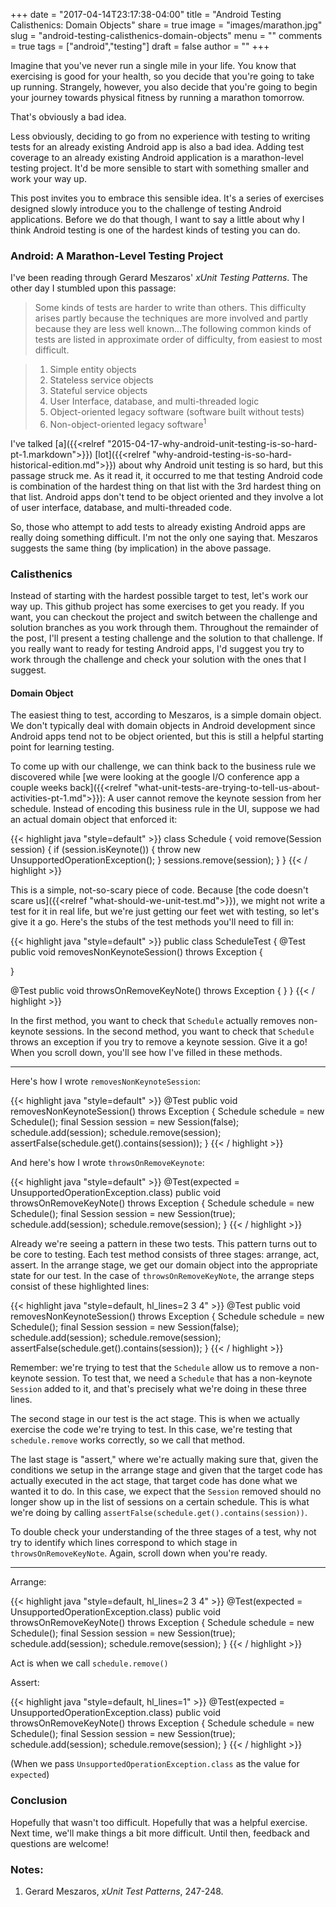 +++
date = "2017-04-14T23:17:38-04:00"
title = "Android Testing Calisthenics: Domain Objects"
share = true
image = "images/marathon.jpg"
slug = "android-testing-calisthenics-domain-objects"
menu = ""
comments = true
tags = ["android","testing"]
draft = false
author = ""
+++

Imagine that you've never run a single mile in your life. You know that exercising is good for your health, so you decide that you're going to take up running. Strangely, however, you also decide that you're going to begin your journey towards physical fitness by running a marathon tomorrow.

That's obviously a bad idea.

Less obviously, deciding to go from no experience with testing to writing tests for an already existing Android app is also a bad idea. Adding test coverage to an already existing Android application is a marathon-level testing project. It'd be more sensible to start with something smaller and work your way up.

This post invites you to embrace this sensible idea. It's a series of exercises designed slowly introduce you to the challenge of testing Android applications. Before we do that though, I want to say a little about why I think Android testing is one of the hardest kinds of testing you can do.

### Android: A Marathon-Level Testing Project

I've been reading through Gerard Meszaros' *xUnit Testing Patterns*. The other day I stumbled upon this passage:

>Some kinds of tests are harder to write than others. This difficulty arises partly because the techniques are more involved and partly because they are less well known...The following common kinds of tests are listed in approximate order of difficulty, from easiest to most difficult.

>1. Simple entity objects
>1. Stateless service objects
>1. Stateful service objects
>1. User Interface, database, and multi-threaded logic
>1. Object-oriented legacy software (software built without tests)
>1. Non-object-oriented legacy software<sup>1</sup>

I've talked [a]({{<relref "2015-04-17-why-android-unit-testing-is-so-hard-pt-1.markdown">}}) [lot]({{<relref "why-android-testing-is-so-hard-historical-edition.md">}}) about why Android unit testing is so hard, but this passage struck me. As it read it, it occurred to me that testing Android code is combination of the hardest thing on that list with the 3rd hardest thing on that list. Android apps don't tend to be object oriented and they involve a lot of user interface, database, and multi-threaded code. 

So, those who attempt to add tests to already existing Android apps are really doing something difficult. I'm not the only one saying that. Meszaros suggests the same thing (by implication) in the above passage.

### Calisthenics

Instead of starting with the hardest possible target to test, let's work our way up. This github project has some exercises to get you ready. If you want, you can checkout the project and switch between the challenge and solution branches as you work through them. Throughout the remainder of the post, I'll present a testing challenge and the solution to that challenge. If you really want to ready for testing Android apps, I'd suggest you try to work through the challenge and check your solution with the ones that I suggest.

#### Domain Object

The easiest thing to test, according to Meszaros, is a simple domain object. We don't typically deal with domain objects in Android development since Android apps tend not to be object oriented, but this is still a helpful starting point for learning testing.

To come up with our challenge, we can think back to the business rule we discovered while [we were looking at the google I/O conference app a couple weeks back]({{<relref "what-unit-tests-are-trying-to-tell-us-about-activities-pt-1.md">}}): A user cannot remove the keynote session from her schedule. Instead of encoding this business rule in the UI, suppose we had an actual domain object that enforced it:

{{< highlight java "style=default" >}}
class Schedule {
    void remove(Session session) {
        if (session.isKeynote()) {
            throw new UnsupportedOperationException();
        }
        sessions.remove(session);
    }
}
{{< / highlight >}}

This is a simple, not-so-scary piece of code. Because [the code doesn't scare us]({{<relref "what-should-we-unit-test.md">}}), we might not write a test for it in real life, but we're just getting our feet wet with testing, so let's give it a go. Here's the stubs of the test methods you'll need to fill in:

{{< highlight java "style=default" >}}
public class ScheduleTest {
  @Test public void removesNonKeynoteSession() throws Exception {

  }

  @Test public void throwsOnRemoveKeyNote() throws Exception {
  }
}
{{< / highlight >}}

In the first method, you want to check that `Schedule` actually removes non-keynote sessions. In the second method, you want to check that `Schedule` throws an exception if you try to remove a keynote session. Give it a go! When you scroll down, you'll see how I've filled in these methods.

---

Here's how I wrote `removesNonKeynoteSession`:

{{< highlight java "style=default" >}}
@Test public void removesNonKeynoteSession() throws Exception {
    Schedule schedule = new Schedule();
    final Session session = new Session(false);
    schedule.add(session);
    schedule.remove(session);
    assertFalse(schedule.get().contains(session));
}
{{< / highlight >}}

And here's how I wrote `throwsOnRemoveKeynote`:

{{< highlight java "style=default" >}}
@Test(expected = UnsupportedOperationException.class) public void throwsOnRemoveKeyNote() throws Exception {
    Schedule schedule = new Schedule();
    final Session session = new Session(true);
    schedule.add(session);
    schedule.remove(session);
}
{{< / highlight >}}

Already we're seeing a pattern in these two tests. This pattern turns out to be core to testing. Each test method consists of three stages: arrange, act, assert. In the arrange stage, we get our domain object into the appropriate state for our test. In the case of `throwsOnRemoveKeyNote`, the arrange steps consist of these highlighted lines:

{{< highlight java "style=default, hl_lines=2 3 4" >}}
@Test public void removesNonKeynoteSession() throws Exception {
    Schedule schedule = new Schedule();
    final Session session = new Session(false);
    schedule.add(session);
    schedule.remove(session);
    assertFalse(schedule.get().contains(session));
}
{{< / highlight >}}

Remember: we're trying to test that the `Schedule` allow us to remove a non-keynote session. To test that, we need a `Schedule` that has a non-keynote `Session` added to it, and that's precisely what we're doing in these three lines.

The second stage in our test is the act stage. This is when we actually exercise the code we're trying to test. In this case, we're testing that `schedule.remove` works correctly, so we call that method.

The last stage is "assert," where we're actually making sure that, given the conditions we setup in the arrange stage and given that the target code has actually executed in the act stage, that target code has done what we wanted it to do. In this case, we expect that the `Session` removed should no longer show up in the list of sessions on a certain schedule. This is what we're doing by calling `assertFalse(schedule.get().contains(session))`.

To double check your understanding of the three stages of a test, why not try to identify which lines correspond to which stage in `throwsOnRemoveKeyNote`. Again, scroll down when you're ready.

---

Arrange:

{{< highlight java "style=default, hl_lines=2 3 4" >}}
@Test(expected = UnsupportedOperationException.class) public void throwsOnRemoveKeyNote() throws Exception {
    Schedule schedule = new Schedule();
    final Session session = new Session(true);
    schedule.add(session);
    schedule.remove(session);
}
{{< / highlight >}}

Act is when we call `schedule.remove()`

Assert:

{{< highlight java "style=default, hl_lines=1" >}}
@Test(expected = UnsupportedOperationException.class) public void throwsOnRemoveKeyNote() throws Exception {
    Schedule schedule = new Schedule();
    final Session session = new Session(true);
    schedule.add(session);
    schedule.remove(session);
}
{{< / highlight >}}

(When we pass `UnsupportedOperationException.class` as the value for `expected`)

### Conclusion

Hopefully that wasn't too difficult. Hopefully that was a helpful exercise. Next time, we'll make things a bit more difficult. Until then, feedback and questions are welcome!

### Notes:

1. Gerard Meszaros, *xUnit Test Patterns*, 247-248.
